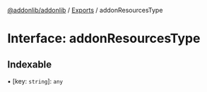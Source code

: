 [@addonlib/addonlib](../README.md) / [Exports](../modules.md) / addonResourcesType

# Interface: addonResourcesType

## Indexable

▪ [key: `string`]: `any`
